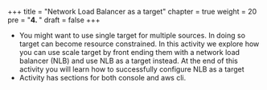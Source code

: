 +++
title = "Network Load Balancer as a target"
chapter = true
weight = 20
pre = "<b>4. </b>"
draft = false
+++

* You might want to use single target for multiple sources. In doing so target can become resource constrained. In this activity we explore how you can use scale target by front ending them with a network load balancer (NLB) and use NLB as a target instead. At the end of this activity you will learn how to successfully configure NLB as a target
* Activity has sections for both console and aws cli.
